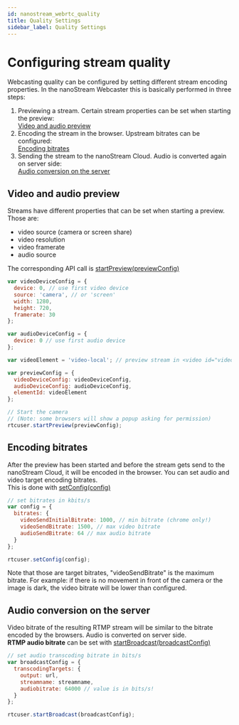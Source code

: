 ```yaml
---
id: nanostream_webrtc_quality
title: Quality Settings
sidebar_label: Quality Settings
---
```


# Configuring stream quality

Webcasting quality can be configured by setting different stream encoding properties.
In the nanoStream Webcaster this is basically performed in three steps:

1) Previewing a stream. Certain stream properties can be set when starting the preview: <br>
[Video and audio preview](#video-and-audio-preview) 
2) Encoding the stream in the browser. Upstream bitrates can be configured: <br>
[Encoding bitrates](#encoding-bitrates)
3) Sending the stream to the nanoStream Cloud. Audio is converted again on server side: <br>
[Audio conversion on the server](#audio-conversion-on-the-server)

 
 ## Video and audio preview 

Streams have different properties that can be set when starting a preview.<br>
Those are:

- video source (camera or screen share)
- video resolution
- video framerate
- audio source

The corresponding API call is [startPreview(previewConfig)](../nanostream_webrtc_api/#startpreviewconfig)

```js
var videoDeviceConfig = {
  device: 0, // use first video device
  source: 'camera', // or 'screen'
  width: 1280,
  height: 720,
  framerate: 30
};

var audioDeviceConfig = {
  device: 0 // use first audio device
};

var videoElement = 'video-local'; // preview stream in <video id="video-local"> tag

var previewConfig = {
  videoDeviceConfig: videoDeviceConfig,
  audioDeviceConfig: audioDeviceConfig,
  elementId: videoElement
};

// Start the camera
// (Note: some browsers will show a popup asking for permission)
rtcuser.startPreview(previewConfig);

```

## Encoding bitrates

After the preview has been started and before the stream gets send to the nanoStream Cloud, it will be encoded in the browser.
You can set audio and video target encoding bitrates. <br>
This is done with [setConfig(config)](../nanostream_webrtc_api/#setconfigconfig)

```js
// set bitrates in kbits/s
var config = {
  bitrates: {
    videoSendInitialBitrate: 1000, // min bitrate (chrome only!)
    videoSendBitrate: 1500, // max video bitrate
    audioSendBitrate: 64 // max audio bitrate
  }
};

rtcuser.setConfig(config);
```

Note that those are target bitrates, "videoSendBitrate" is the maximum bitrate. For example: if there is no movement in front of the camera or the image is dark, the video bitrate will be lower than configured.

## Audio conversion on the server

Video bitrate of the resulting RTMP stream will be similar to the bitrate encoded by the browsers. Audio is converted on server side.<br>
<b>RTMP audio bitrate</b> can be set with [startBroadcast(broadcastConfig)](../nanostream_webrtc_api/#startbroadcastconfig) 

```js
// set audio transcoding bitrate in bits/s
var broadcastConfig = {
  transcodingTargets: {
    output: url,
    streamname: streamname,
    audiobitrate: 64000 // value is in bits/s!
  }
};

rtcuser.startBroadcast(broadcastConfig);
```